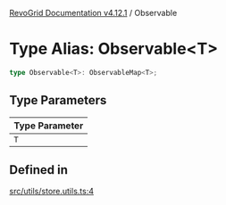 [RevoGrid Documentation v4.12.1](README.md) / Observable

# Type Alias: Observable\<T\>

```ts
type Observable<T>: ObservableMap<T>;
```

## Type Parameters

| Type Parameter |
| ------ |
| `T` |

## Defined in

[src/utils/store.utils.ts:4](https://github.com/revolist/revogrid/blob/d509c0063a76a472726c991b21f1c163442771b4/src/utils/store.utils.ts#L4)
